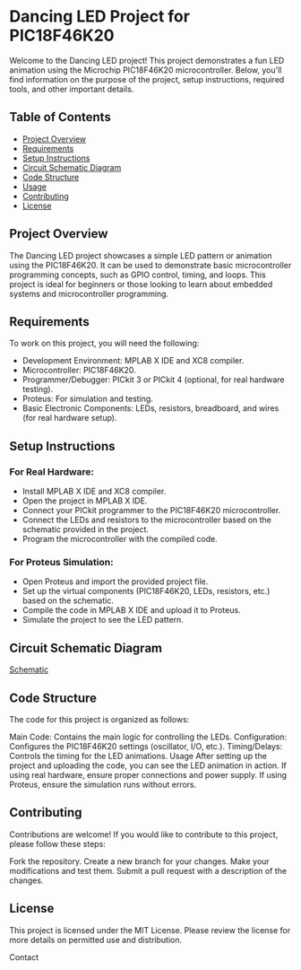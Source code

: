 # Dancing LED Project for PIC18F46K20

Welcome to the Dancing LED project! This project demonstrates a fun LED animation using the Microchip PIC18F46K20 microcontroller. Below, you'll find information on the purpose of the project, setup instructions, required tools, and other important details.

## Table of Contents

- [Project Overview](#Project-Overview)
- [Requirements](#Requirements)
- [Setup Instructions](#Steup-Instructions)
- [Circuit Schematic Diagram](#Circuit-Schematic-Diagram)
- [Code Structure](#Code-Structure)
- [Usage](#Usage)
- [Contributing](#Contributing)
- [License](#License)

## Project Overview
The Dancing LED project showcases a simple LED pattern or animation using the PIC18F46K20. It can be used to demonstrate basic microcontroller programming concepts, such as GPIO control, timing, and loops. This project is ideal for beginners or those looking to learn about embedded systems and microcontroller programming.

## Requirements
To work on this project, you will need the following:

* Development Environment: MPLAB X IDE and XC8 compiler.
* Microcontroller: PIC18F46K20.
* Programmer/Debugger: PICkit 3 or PICkit 4 (optional, for real hardware testing).
* Proteus: For simulation and testing.
* Basic Electronic Components: LEDs, resistors, breadboard, and wires (for real hardware setup).

## Setup Instructions
### For Real Hardware:
* Install MPLAB X IDE and XC8 compiler.
* Open the project in MPLAB X IDE.
* Connect your PICkit programmer to the PIC18F46K20 microcontroller.
* Connect the LEDs and resistors to the microcontroller based on the schematic provided in the project.
* Program the microcontroller with the compiled code.

### For Proteus Simulation:
* Open Proteus and import the provided project file.
* Set up the virtual components (PIC18F46K20, LEDs, resistors, etc.) based on the schematic.
* Compile the code in MPLAB X IDE and upload it to Proteus.
* Simulate the project to see the LED pattern.

## Circuit Schematic Diagram
[Schematic](https://i.imgur.com/tUnGMLH.jpeg)

## Code Structure
The code for this project is organized as follows:

Main Code: Contains the main logic for controlling the LEDs.
Configuration: Configures the PIC18F46K20 settings (oscillator, I/O, etc.).
Timing/Delays: Controls the timing for the LED animations.
Usage
After setting up the project and uploading the code, you can see the LED animation in action. If using real hardware, ensure proper connections and power supply. If using Proteus, ensure the simulation runs without errors.

## Contributing
Contributions are welcome! If you would like to contribute to this project, please follow these steps:

Fork the repository.
Create a new branch for your changes.
Make your modifications and test them.
Submit a pull request with a description of the changes.

## License
This project is licensed under the MIT License. Please review the license for more details on permitted use and distribution.

Contact
